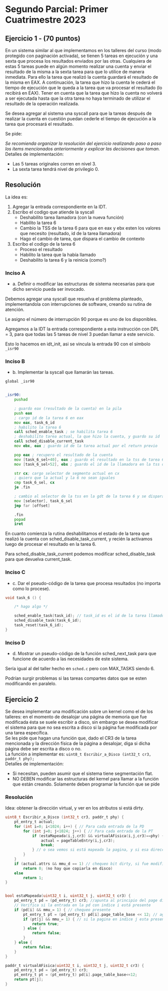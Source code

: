 # Segundo Parcial: Primer Cuatrimestre 2023

## Ejercicio 1 - (70 puntos)
En un sistema similar al que implementamos en los talleres del curso (modo protegido con paginación activada), se tienen 5 tareas en ejecución y una sexta que procesa los resultados enviados por las otras. Cualquiera de estas 5 tareas puede en algún momento realizar una cuenta y enviar el resultado de la misma a la sexta tarea para que lo utilice de manera inmediata. Para ello la tarea que realizó la cuenta guardará el resultado de la misma en EAX. A continuación, la tarea que hizo la cuenta le cederá el tiempo de ejecución que le queda a la tarea que va procesar el resultado (lo recibirá en EAX). Tener en cuenta que la tarea que hizo la cuenta no volverá a ser ejecutada hasta que la otra tarea no haya terminado de utilizar el resultado de la operación realizada.  

Se desea agregar al sistema una syscall para que la tareas después de realizar la cuenta en cuestión puedan cederle el tiempo de ejecución a la tarea que procesará el resultado.  

Se pide:


_Se recomienda organizar la resolución del ejercicio realizando paso a paso los items mencionados anteriormente y explicar las decisiones que toman._   
Detalles de implementación:
  - Las 5 tareas originales corren en nivel 3.
  - La sexta tarea tendrá nivel de privilegio 0.

## Resolución

La idea es: 
1. Agregar la entrada correspondiente en la IDT.
2. Escribo el codigo que atiende la syscall
    - Deshabilito tarea llamadora (con la nueva función)
    - Habilito la tarea 6
    - Cambio la TSS de la tarea 6 para que en eax y ebx esten los valores que necesito (resultado, id de la tarea llamadora)
    - Hago el cambio de tarea, que dispara el cambio de contexto
3. Escribo el codigo de la tarea 6
    - Proceso el resultado
    - Habilito la tarea que la había llamado
    - Deshabilito la tarea 6 y la reinicia (como?)

### Inciso A

- a. Definir o modificar las estructuras de sistema necesarias para que dicho servicio pueda ser invocado.

Debemos agregar una syscall que resuelva el problema planteado, implementandola con interrupciones de software, creando su rutina de atención.  

Le asigno el número de interrupción 90 porque es uno de los disponibles.  

Agregamos a la IDT la entrada correspondiente a esta instrucción con DPL = 3, para que todas las 5 tareas de nivel 3 puedan llamar a este servicio.  

Esto lo hacemos en idt_init, asi se vincula la entrada 90 con el símbolo `_isr90`

### Inciso B

- b. Implementar la syscall que llamarán las tareas.


```asm
global _isr90


_isr90:
    pushad

    ; guardo eax (resultado de la cuenta) en la pila
    push eax
    ; cargo id de la tarea 6 en eax
    mov eax, task_6_id
    ; habilito la tarea 6
    call sched_enable_task ; se habilita tarea 6
    ; deshabilito tarea actual, la que hizo la cuenta, y guardo su id
    call sched_disable_current_task
    mov ebx, eax ; guardo id de la tarea actual por el return previo

    pop eax ; recupero el resultado de la cuenta
    mov [task_6_sel+40], eax ; guardo el resultado en la tss de tarea 6 en donde corresponde eax
    mov [task_6_sel+52], ebx ; guardo el id de la llamadora en la tss de tarea 6 en donde corresponde ebx. Esto se hace para que la tarea 6 sepa cuál es la tarea que realizó la cuenta y pueda reactivarla cuando termine de procesar el resultado.

    str cx; cargo selector de segmento actual en cx
    ; quiero que la actual y la 6 no sean iguales
    cmp task_6_sel, cx
    je .fin

    ; cambio al selector de la tss en la gdt de la tarea 6 y se dispara el cambio de contexto
    mov [selector], task_6_sel
    jmp far [offset]

    .fin
    popad
    iret

```

En cuanto comienza la rutina deshabilitamos el estado de la tarea que realizó la cuenta con sched_disable_task_current, y recién la activamos luego de procesar el resultado en la tarea 6.  

Para sched_disable_task_current podemos modificar sched_disable_task para que devuelva current_task. 

### Inciso C

- c. Dar el pseudo-código de la tarea que procesa resultados (no importa como lo procese).  


```c
void task_6 () {

    /* hago algo */

	sched_enable_task(task_id); // task_id es el id de la tarea llamadora, la del ebx
	sched_disable_task(task_6_id); 
	task_reset(task_6_id); 
}

```

### Inciso D

- d. Mostrar un pseudo-código de la función sched_next_task para que funcione de acuerdo a las necesidades de este sistema.  

Sería igual al del taller hecho en `sched.c` pero con MAX_TASKS siendo 6.  

Podrían surgir problemas si las tareas compartes datos que se esten modificando en paralelo.


## Ejercicio 2

Se desea implementar una modificación sobre un kernel como el de los talleres: en el momento de desalojar una página de memoria que fue modificada ésta se suele escribir a disco, sin embargo se desea modificar el sistema para que no sea escrita a disco si la página fue modificada por una tarea específica.  
Se les pide que hagan una función que, dado el CR3 de la tarea mencionada y la dirección física de la página a desalojar, diga si dicha página debe ser escrita a disco o no.  
La función a implementar es:
`uint8_t Escribir_a_Disco (int32_t cr3, paddr_t phy);`  
Detalles de implementación:
- Si necesitan, pueden asumir que el sistema tiene segmentación flat.
- NO DEBEN modificar las estructuras del kernel para llamar a la función que están creando. Solamente deben programar la función que se pide

### Resolución

Idea: obtener la dirección virtual, y ver en los atributos si está dirty.  

```c
uint8_t Escribir_a_Disco (int32_t cr3, paddr_t phy) {
	pt_entry_t actual;
	for (int i=0; i<1024; i++) { // Para cada entrada de la PD 
		for (int j=0; j<1024; j++) { // Para cada entrada de la PT 
			if (estaMapeada(i,j,cr3) && virtualAFisica(i,j,cr3)==phy) {
				actual = pageTableEntry(i,j,cr3); 
				break; 
            } // o sea vemos si está mapeada la pagina, y si esa direccion es igual a la que estamos buscando. Si lo es, nos quedamos con 
		}
	}
	if (actual.attrs && mmu_d == 1) // chequeo bit dirty, si fue modificado
		return 0; (no hay que copiarla en disco)
	else 
		return 1; 
}


bool estaMapeada(uint32_t i, uint32_t j, uint32_t cr3) {
	pd_entry_t pd = (pd_entry_t) cr3; //apunta al principio del page directory 
	// Verifica si la entrada en la pd con indice i está presente 
	if (pd[i] && mmu_= 1) { // chequeo presente
		pt_entry_t pt = (pd_entry_t) pd[i].page_table_base << 12; // agarro los 20 bits altos con el .page y shifteo 12 asi lo convierto en la direccion fisica de la tabla
		if (pt[j] && mmu_= 1) { // si la pagina en indice j esta presente, esta mapeada
			return true; 
		} else {
			return false; 
		}
	} else {
		return false; 
	}
}

paddr_t virtualAFisica(uint32_t i, uint32_t j, uint32_t cr3) {
	pd_entry_t pd = (pd_entry_t) cr3; 
	pt_entry_t pt = (pt_entry_t) pd[i].page_table_base<<12; 
	return pt[j]; 
}
```